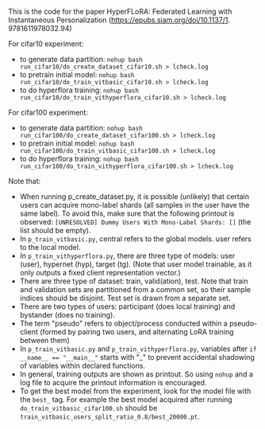 This is the code for the paper HyperFLoRA: Federated Learning with 
Instantaneous Personalization (https://epubs.siam.org/doi/10.1137/1.
9781611978032.94)

For cifar10 experiment:
- to generate data partition:
    `nohup bash run_cifar10/do_create_dataset_cifar10.sh > lcheck.log`
- to pretrain initial model:
    `nohup bash run_cifar10/do_train_vitbasic_cifar10.sh > lcheck.log`
- to do hyperflora training:
    `nohup bash run_cifar10/do_train_vithyperflora_cifar10.sh > lcheck.log`

For cifar100 experiment:
- to generate data partition:
    `nohup bash run_cifar100/do_create_dataset_cifar100.sh > lcheck.log`
- to pretrain initial model:
    `nohup bash run_cifar100/do_train_vitbasic_cifar100.sh > lcheck.log`
- to do hyperflora training:
    `nohup bash run_cifar100/do_train_vithyperflora_cifar100.sh > lcheck.log`

Note that:
- When running p_create_dataset.py, it is possible (unlikely) that certain 
  users can acquire mono-label shards (all samples in the user have the same 
  label). To avoid this, make sure that the following printout is observed: 
  `[UNRESOLVED] Dummy Users With Mono-Label Shards: []` (the list should be 
  empty).
- In `p_train_vitbasic.py`, central refers to the global models. 
  user refers to the local model.
- In `p_train_vithyperflora.py`, there are three type of models: user (user), 
  hypernet (hyp), target (tg). (Note that user model trainable, as it only 
  outputs a fixed client representation vector.)
- There are three type of dataset: train, valid(ation), test. Note that 
  train and validation sets are partitioned from a common set, 
  so their sample indices should be disjoint. Test set is drawn from a 
  separate set.
- There are two types of users: participant (does local training) and 
  bystander (does no training).
- The term "pseudo" refers to object/process conducted within a 
  pseudo-client (formed by pairing two users, and alternating LoRA training 
  between them)
- In `p_train_vitbasic.py` and `p_train_vithyperflora.py`, variables after 
  `if __name__ == "__main__"` starts with "_" to prevent accidental shadowing 
  of variables within declared functions.
- In general, training outputs are shown as printout. So using `nohup` and a 
  log file to acquire the printout information is encouraged.
- To get the best model from the experiment, look for the model file 
  with the `best_` tag. For example the best model acquired after running 
  `do_train_vitbasic_cifar100.sh` should be 
  `train_vitbasic_users_split_ratio_0.8/best_20000.pt`.